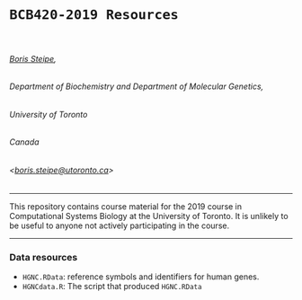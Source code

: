 # `BCB420-2019 Resources`

&nbsp;

###### [Boris Steipe](https://orcid.org/0000-0002-1134-6758),
###### Department of Biochemistry and Department of Molecular Genetics,
###### University of Toronto
###### Canada
###### &lt;boris.steipe@utoronto.ca&gt;

----

This repository contains course material for the 2019 course in Computational Systems Biology at the University of Toronto. It is unlikely to be useful to anyone not actively participating in the course.

----

### Data resources

* `HGNC.RData`: reference symbols and identifiers for human genes.
* `HGNCdata.R`: The script that produced `HGNC.RData`

&nbsp;

<!-- END -->
